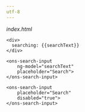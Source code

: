 ```yaml
---
utf-8
---
```


*index.html*

    <div>
      searching: {{searchText}}
    </div>

    <ons-search-input 
    	ng-model="searchText" 
    	placeholder="Search">
    </ons-search-input>

    <ons-search-input 
    	placeholder="Search" 
    	disabled="true">
    </ons-search-input>
  